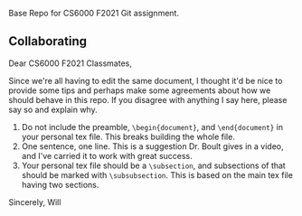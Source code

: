 Base Repo for CS6000  F2021 Git assignment.

## Collaborating

Dear CS6000 F2021 Classmates,

Since we're all having to edit the same document, I thought it'd be nice to provide some tips and perhaps make some agreements about how we should behave in this repo.
If you disagree with anything I say here, please say so and explain why.

1. Do not include the preamble, `\begin{document}`, and `\end{document}` in your personal tex file.
This breaks building the whole file.
2. One sentence, one line.
This is a suggestion Dr. Boult gives in a video, and I've carried it to work with great success.
3. Your personal tex file should be a `\subsection`, and subsections of that should be marked with `\subsubsection`.
This is based on the main tex file having two sections.

Sincerely,
Will
